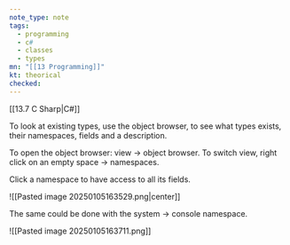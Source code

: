 ```yaml
---
note_type: note
tags:
  - programming
  - c#
  - classes
  - types
mn: "[[13 Programming]]"
kt: theorical
checked: 
---
```

[[13.7 C Sharp|C#]]

To look at existing types, use the object browser, to see what types exists, their namespaces, fields and a description. 

To open the object browser: view -> object browser. To switch view, right click on an empty space -> namespaces. 

Click a namespace to have access to all its fields.

![[Pasted image 20250105163529.png|center]]

The same could be done with the system -> console namespace.

![[Pasted image 20250105163711.png]]